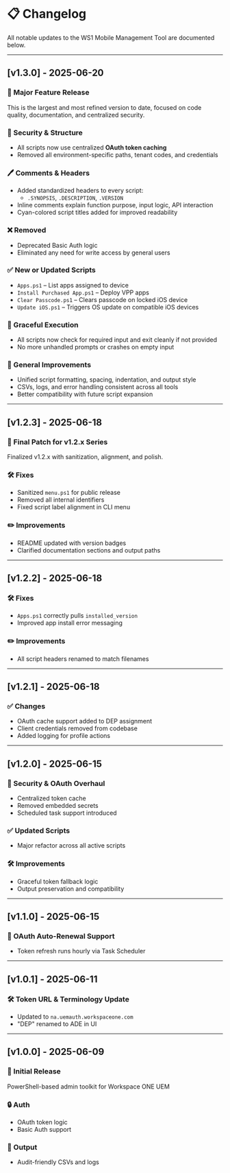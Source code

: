 # 📋 Changelog

All notable updates to the WS1 Mobile Management Tool are documented below.

---

## [v1.3.0] - 2025-06-20
### 🎉 Major Feature Release
This is the largest and most refined version to date, focused on code quality, documentation, and centralized security.

### 🔐 Security & Structure
- All scripts now use centralized **OAuth token caching**
- Removed all environment-specific paths, tenant codes, and credentials

### 🖊️ Comments & Headers
- Added standardized headers to every script:
  - `.SYNOPSIS`, `.DESCRIPTION`, `.VERSION`
- Inline comments explain function purpose, input logic, API interaction
- Cyan-colored script titles added for improved readability

### ❌ Removed
- Deprecated Basic Auth logic
- Eliminated any need for write access by general users

### ✅ New or Updated Scripts
- `Apps.ps1` – List apps assigned to device
- `Install Purchased App.ps1` – Deploy VPP apps
- `Clear Passcode.ps1` – Clears passcode on locked iOS device
- `Update iOS.ps1` – Triggers OS update on compatible iOS devices

### 📆 Graceful Execution
- All scripts now check for required input and exit cleanly if not provided
- No more unhandled prompts or crashes on empty input

### 🔧 General Improvements
- Unified script formatting, spacing, indentation, and output style
- CSVs, logs, and error handling consistent across all tools
- Better compatibility with future script expansion

---

## [v1.2.3] - 2025-06-18
### 🧹 Final Patch for v1.2.x Series
Finalized v1.2.x with sanitization, alignment, and polish.

### 🛠 Fixes
- Sanitized `menu.ps1` for public release
- Removed all internal identifiers
- Fixed script label alignment in CLI menu

### ✏️ Improvements
- README updated with version badges
- Clarified documentation sections and output paths

---

## [v1.2.2] - 2025-06-18
### 🛠 Fixes
- `Apps.ps1` correctly pulls `installed_version`
- Improved app install error messaging

### ✏️ Improvements
- All script headers renamed to match filenames

---

## [v1.2.1] - 2025-06-18
### ✅ Changes
- OAuth cache support added to DEP assignment
- Client credentials removed from codebase
- Added logging for profile actions

---

## [v1.2.0] - 2025-06-15
### 🔐 Security & OAuth Overhaul
- Centralized token cache
- Removed embedded secrets
- Scheduled task support introduced

### ✅ Updated Scripts
- Major refactor across all active scripts

### 🛠 Improvements
- Graceful token fallback logic
- Output preservation and compatibility

---

## [v1.1.0] - 2025-06-15
### 🚀 OAuth Auto-Renewal Support
- Token refresh runs hourly via Task Scheduler

---

## [v1.0.1] - 2025-06-11
### 🛠 Token URL & Terminology Update
- Updated to `na.uemauth.workspaceone.com`
- "DEP" renamed to ADE in UI

---

## [v1.0.0] - 2025-06-09
### 🎉 Initial Release
PowerShell-based admin toolkit for Workspace ONE UEM

### 🔒 Auth
- OAuth token logic
- Basic Auth support

### 📂 Output
- Audit-friendly CSVs and logs
